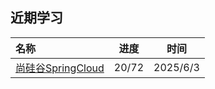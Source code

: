 ## 近期学习

| 名称 |  进度   | 时间 |
| :----- | :------: | :------: |
| [尚硅谷SpringCloud](https://www.bilibili.com/video/BV1UJc2ezEFU/?spm_id_from=333.788.player.switch&vd_source=948c0cef7c69fc77317e4c2a454ea6c9&p=20) | 20/72 | 2025/6/3 |